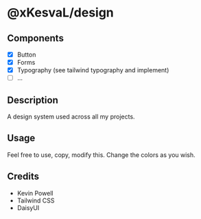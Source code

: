 # @xKesvaL/design


## Components

- [x] Button
- [x] Forms
- [x] Typography (see tailwind typography and implement)
- [ ] ...

## Description
A design system used across all my projects.

## Usage
Feel free to use, copy, modify this. Change the colors as you wish.

## Credits

- Kevin Powell
- Tailwind CSS
- DaisyUI
